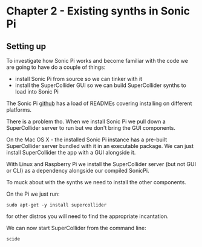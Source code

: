 # Chapter 2 - Existing synths in Sonic Pi

## Setting up

To investigate how Sonic Pi works and become familiar with the code we are going to have do a couple of things:

* install Sonic Pi from source so we can tinker with it
* install the SuperCollider GUI so we can build SuperCollider synths to load into Sonic Pi

The Sonic Pi [github](https://github.com/sonic-pi-net/sonic-pi) has a load of READMEs covering installing on different platforms.

There is a problem tho. When we install Sonic Pi we pull down a SuperCollider server to run but we don't bring the GUI components.

On the Mac OS X - the installed Sonic Pi instance has a pre-built SuperCollider server bundled with it in an executable package. We can just install SuperCollider the app with a GUI alongside it.

With Linux and Raspberry Pi we install the SuperCollider server (but not GUI or CLI) as a dependency alongside our compiled SonicPi.

To muck about with the synths we need to install the other components.

On the Pi we just run:

```
sudo apt-get -y install supercollider
```

for other distros you will need to find the appropriate incantation.

We can now start SuperCollider from the command line:

```
scide
```

